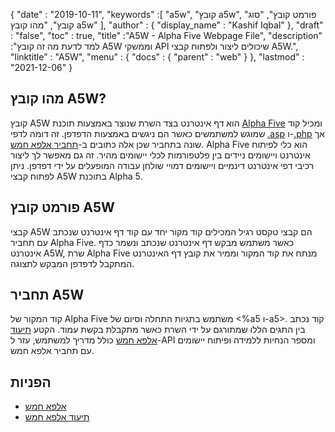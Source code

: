 {
  "date" : "2019-10-11",
  "keywords" :[ "a5w", "קובץ a5w", "פורמט קובץ", "סוג קובץ", "מהו קובץ a5w" ],
  "author" : {
    "display_name" : "Kashif Iqbal"
},
  "draft" : "false",
  "toc" : true,
  "title" :"A5W - Alpha Five Webpage File",
  "description" :"למד לדעת מה זה קובץ A5W וממשקי API שיכולים ליצור ולפתוח קבצי A5W.",
  "linktitle" : "A5W",
  "menu" : {
    "docs" : {
      "parent" : "web"
}
},
  "lastmod" : "2021-12-06"
}

## מהו קובץ A5W?

קובץ A5W הוא דף אינטרנט בצד השרת שנוצר באמצעות תוכנת [Alpha Five](https://www.alphasoftware.com/) ומכיל קוד שמוגש למשתמשים כאשר הם ניגשים באמצעות הדפדפן. זה דומה לדפי [.asp](/he/web/asp/) ו-[.php](/he/programming/php/) אך שונה בתחביר שכן אלה כתובים ב-[תחביר אלפא חמש](https://documentation.alphasoftware.com/documentation/pages/GettingStarted/index.html). Alpha Five הוא כלי לפיתוח אינטרנט ויישומים ניידים בין פלטפורמות לכלי יישומים מהיר. זה גם מאפשר לך ליצור רכיבי דפי אינטרנט דינמיים ויישומים דמויי שולחן עבודה המופעלים על ידי דפדפן. ניתן לפתוח קבצי A5W בתוכנת Alpha 5.

## פורמט קובץ A5W

קבצי A5W הם קבצי טקסט רגיל המכילים קוד מקור יחד עם קוד דף אינטרנט שנכתב עם תחביר Alpha Five. כאשר משתמש מבקש דף אינטרנט שנכתב ונשמר כדף אינטרנט A5W, שרת Alpha Five מנתח את קוד המקור וממיר את קובץ דף האינטרנט המתקבל לדפדפן המבקש לתצוגה.

## תחביר A5W

קוד המקור של Alpha Five משתמש בתגיות התחלה וסיום של <%a5 ו-a5>. קוד נכתב בין התגים הללו שמתורגם על ידי השרת כאשר מתקבלת בקשת עמוד. הקטע [תיעוד אלפא חמש](https://documentation.alphasoftware.com/documentation/pages/index.html) כולל מדריך למשתמש, עזר ל-API ומספר הנחיות ללמידה ופיתוח יישומים עם תחביר אלפא חמש.

## הפניות

* [אלפא חמש](https://www.alphasoftware.com/)
* [תיעוד אלפא חמש](https://documentation.alphasoftware.com/documentation/pages/index.html)

